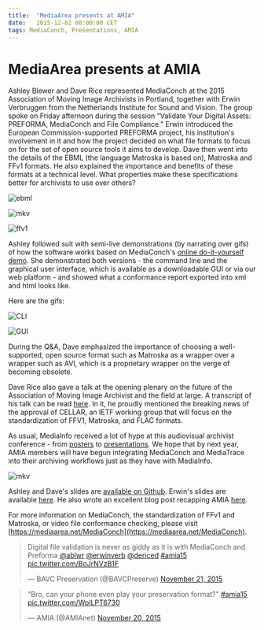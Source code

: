 ```yaml
---
title:  "MediaArea presents at AMIA"
date:   2015-12-02 08:00:00 CET
tags: MediaConch, Presentations, AMIA
---
```


# MediaArea presents at AMIA

Ashley Blewer and Dave Rice represented MediaConch at the 2015 Association of Moving Image Archivists in Portland, together with Erwin Verbruggen from the Netherlands Institute for Sound and Vision. The group spoke on Friday afternoon during the session "Validate Your Digital Assets: PREFORMA, MediaConch and File Compliance." Erwin introduced the European Commission-supported PREFORMA project, his institution's involvement in it and how the project decided on what file formats to focus on for the set of open source tools it aims to develop. Dave then went into the details of the EBML (the language Matroska is based on), Matroska and FFv1 formats. He also explained the importance and benefits of these formats at a technical level. What properties make these specifications better for archivists to use over others?

![ebml](/bundles/mediaconch/img/ebml_slide.png)

![mkv](/bundles/mediaconch/img/mkv_slide.png)

![ffv1](/bundles/mediaconch/img/ffv1_slide.png)

Ashley followed suit with semi-live demonstrations (by narrating over gifs) of how the software works based on MediaConch's [online do-it-yourself demo](https://mediaarea.net/MediaConch/demo.html). She demonstrated both versions - the command line and the graphical user interface, which is available as a downloadable GUI or via our web platform - and showed what a conformance report exported into xml and html looks like.

Here are the gifs:

![CLI](/bundles/mediaconch/img/cli_demo.gif)

![GUI](/bundles/mediaconch/img/gui_demo.gif)


During the Q&A, Dave emphasized the importance of choosing a well-supported, open source format such as Matroska as a wrapper over a wrapper such as AVI, which is a proprietary wrapper on the verge of becoming obsolete.

Dave Rice also gave a talk at the opening plenary on the future of the Association of Moving Image Archivist and the field at large. A transcript of his talk can be read [here](http://dericed.com/2015/amia15-the-next-25/). In it, he proudly mentioned the breaking news of the approval of CELLAR, an IETF working group that will focus on the standardization of FFV1, Matroska, and FLAC formats.

As usual, MediaInfo received a lot of hype at this audiovisual archivist conference - from [posters](https://twitter.com/EddyColloton/status/667455277562621953) to [presentations](/bundles/mediaconch/img/gb_mi.png). We hope that by next year, AMIA members will have begun integrating MediaConch and MediaTrace into their archiving workflows just as they have with MediaInfo.

![mkv](/bundles/mediaconch/img/final_slide.png)

Ashley and Dave's slides are [available on Github](http://ablwr.github.io/mediaconch_amia15/#/). Erwin's slides are available [here](http://www.slideshare.net/everbruggen/to-choose-to-check-to-verify-the-quest-for-open-av-standards). He also wrote an excellent blog post recapping AMIA [here](http://www.beeldengeluid.nl/en/blogs/research-amp-development-en/201512/time-celebrate-time-reflect-25-years-amia).

For more information on MediaConch, the standardization of FFv1 and Matroska, or video file conformance checking, please visit [https://mediaarea.net/MediaConch](https://mediaarea.net/MediaConch).

<blockquote class="twitter-tweet" data-partner="tweetdeck"><p lang="en" dir="ltr">Digital file validation is never as giddy as it is with MediaConch and Preforma <a href="https://twitter.com/ablwr">@ablwr</a> <a href="https://twitter.com/erwinverb">@erwinverb</a> <a href="https://twitter.com/dericed">@dericed</a> <a href="https://twitter.com/hashtag/amia15?src=hash">#amia15</a> <a href="https://t.co/BoJrNVzB1F">pic.twitter.com/BoJrNVzB1F</a></p>&mdash; BAVC Preservation (@BAVCPreserve) <a href="https://twitter.com/BAVCPreserve/status/667859411155599360">November 21, 2015</a></blockquote>
<script async src="//platform.twitter.com/widgets.js" charset="utf-8"></script>

<blockquote class="twitter-tweet" data-partner="tweetdeck"><p lang="en" dir="ltr">&quot;Bro, can your phone even play your preservation format?&quot; <a href="https://twitter.com/hashtag/amia15?src=hash">#amia15</a> <a href="https://t.co/WplLPT6730">pic.twitter.com/WplLPT6730</a></p>&mdash; AMIA (@AMIAnet) <a href="https://twitter.com/AMIAnet/status/667852992872210432">November 20, 2015</a></blockquote>
<script async src="//platform.twitter.com/widgets.js" charset="utf-8"></script>
